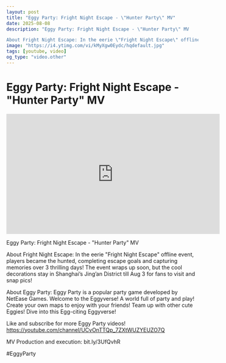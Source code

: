 ```yaml
---
layout: post
title: "Eggy Party: Fright Night Escape - \"Hunter Party\" MV"
date: 2025-08-08
description: "Eggy Party: Fright Night Escape - \"Hunter Party\" MV

About Fright Night Escape: In the eerie \"Fright Night Escape\" offline event, players became the..."
image: "https://i4.ytimg.com/vi/kMyXgw0Eydc/hqdefault.jpg"
tags: [youtube, video]
og_type: "video.other"
---
```


<script type="application/ld+json">
{
  "@context": "http://schema.org",
  "@type": "VideoObject",
  "name": "Eggy Party: Fright Night Escape - \\\"Hunter Party\\\" MV",
  "description": "Eggy Party: Fright Night Escape - \\\"Hunter Party\\\" MV\n\nAbout Fright Night Escape: In the eerie \\\"Fright Night Escape\\\" offline event, players became the hunted, completing escape goals and capturing memories over 3 thrilling days! The event wraps up soon, but the cool decorations stay in Shanghai\u2019s Jing\u2019an District till Aug 3 for fans to visit and snap pics! \n\nAbout Eggy Party: Eggy Party is a popular party game developed by NetEase Games. Welcome to the Eggyverse! A world full of party and play! Create your own maps to enjoy with your friends! Team up with other cute Eggies! Dive into this Egg-citing Eggyverse!\n\nLike and subscribe for more Eggy Party videos! https://youtube.com/channel/UCvOnTTQp_7ZXtWUZYEUZO7Q\n\nMV Production and execution: bit.ly/3UfQvhR\n\n#EggyParty",
  "thumbnailUrl": "https://i4.ytimg.com/vi/kMyXgw0Eydc/hqdefault.jpg",
  "uploadDate": "2025-08-08T07:19:29",
  "embedUrl": "https://www.youtube.com/embed/kMyXgw0Eydc",
  "publisher": {
    "@type": "Person",
    "name": "Celo Zaga"
  },
  "mainEntityOfPage": {
    "@type": "WebPage",
    "@id": "https://celozaga.github.io/2025/08/08/eggy-party:-fright-night-escape---\"hunter-party\"-mv-kMyXgw0Eydc.html"
  },
  "duration": "PT0M0S"
}
</script>

<script type="application/ld+json">
{
  "@context": "http://schema.org",
  "@type": "BlogPosting",
  "headline": "Eggy Party: Fright Night Escape - \\\"Hunter Party\\\" MV",
  "image": "https://i4.ytimg.com/vi/kMyXgw0Eydc/hqdefault.jpg",
  "publisher": {
    "@type": "Person",
    "name": "Celo Zaga"
  },
  "url": "https://celozaga.github.io/2025/08/08/eggy-party:-fright-night-escape---\"hunter-party\"-mv-kMyXgw0Eydc.html",
  "datePublished": "2025-08-08T07:19:29",
  "dateCreated": "2025-08-08T07:19:29",
  "dateModified": "2025-08-08T07:19:29",
  "description": "Eggy Party: Fright Night Escape - \\\"Hunter Party\\\" MV\n\nAbout Fright Night Escape: In the eerie \\\"Fright Night Escape\\\" offline event, players became the...",
  "author": {
    "@type": "Person",
    "name": "Celo Zaga"
  },
  "mainEntityOfPage": {
    "@type": "WebPage",
    "@id": "https://celozaga.github.io/2025/08/08/eggy-party:-fright-night-escape---\"hunter-party\"-mv-kMyXgw0Eydc.html"
  }
}
</script>

<h1 class="youtube-post-title">Eggy Party: Fright Night Escape - "Hunter Party" MV</h1>

<iframe width="560" height="315" src="https://www.youtube.com/embed/kMyXgw0Eydc" class="youtube-post-embed" frameborder="0" allowfullscreen></iframe>

<p class="youtube-post-description">Eggy Party: Fright Night Escape - "Hunter Party" MV

About Fright Night Escape: In the eerie "Fright Night Escape" offline event, players became the hunted, completing escape goals and capturing memories over 3 thrilling days! The event wraps up soon, but the cool decorations stay in Shanghai’s Jing’an District till Aug 3 for fans to visit and snap pics! 

About Eggy Party: Eggy Party is a popular party game developed by NetEase Games. Welcome to the Eggyverse! A world full of party and play! Create your own maps to enjoy with your friends! Team up with other cute Eggies! Dive into this Egg-citing Eggyverse!

Like and subscribe for more Eggy Party videos! https://youtube.com/channel/UCvOnTTQp_7ZXtWUZYEUZO7Q

MV Production and execution: bit.ly/3UfQvhR

#EggyParty</p>
